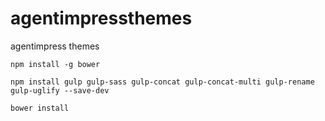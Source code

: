 # agentimpressthemes

agentimpress themes

`npm install -g bower`

`npm install gulp gulp-sass gulp-concat gulp-concat-multi gulp-rename gulp-uglify --save-dev`

`bower install`
